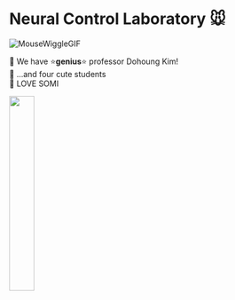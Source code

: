 # Neural Control Laboratory 🐭
![MouseWiggleGIF](https://github.com/user-attachments/assets/0b510898-181a-4fb3-a63a-d04e5dea5cf7)

🧙 We have ⭐<b>genius</b>⭐ professor Dohoung Kim! <br>
🐤 ...and four cute students <br>
🐶 LOVE SOMI <br>

<img
src="https://github.com/user-attachments/assets/a4fc4557-817c-4bfe-8ff1-4bcec421f7f8" width="30%" height="30%" />


<!--

**Here are some ideas to get you started:**

🙋‍♀️ A short introduction - what is your organization all about?
🌈 Contribution guidelines - how can the community get involved?
👩‍💻 Useful resources - where can the community find your docs? Is there anything else the community should know?
🍿 Fun facts - what does your team eat for breakfast?
🧙 Remember, you can do mighty things with the power of [Markdown](https://docs.github.com/github/writing-on-github/getting-started-with-writing-and-formatting-on-github/basic-writing-and-formatting-syntax)
-->

